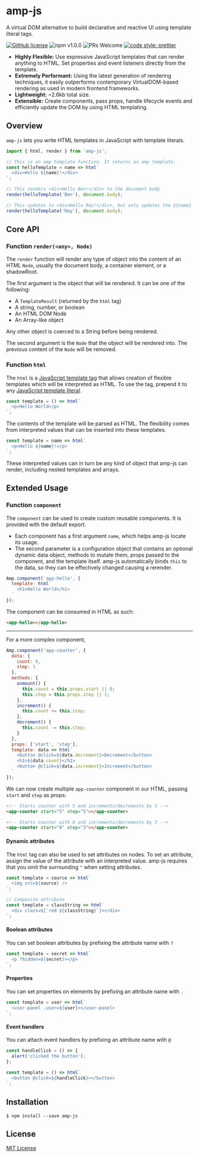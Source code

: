 # amp-js

A virtual DOM alternative to build declarative and reactive UI using template literal tags.

[![GitHub license](https://img.shields.io/github/license/Arish-Shah/amp-js?color=blue)](https://github.com/Arish-Shah/amp-js/blob/master/LICENSE)
![npm v1.0.0](https://img.shields.io/badge/npm-v1.0.0-brightgreen.svg)
![PRs Welcome](https://img.shields.io/badge/PRs-welcome-brightgreen.svg)
[![code style: prettier](https://img.shields.io/badge/code_style-prettier-ff69b4.svg)](https://github.com/prettier/prettier)

- **Highly Flexible:** Use expressive JavaScript templates that can render anything to HTML. Set properties and event listeners directly from the template.
- **Extremely Performant:** Using the latest generation of rendering techniques, it easily outperforms contemporary VirtualDOM-based rendering as used in modern frontend frameworks.
- **Lightweight:** ~2.6kb total size.
- **Extensible:** Create components, pass props, handle lifecycle events and efficiently update the DOM by using HTML templating.

## Overview

`amp-js` lets you write HTML templates in JavaScript with template literals.

```javascript
import { html, render } from 'amp-js';

// This is an amp template function. It returns an amp template.
const helloTemplate = name => html`
  <div>Hello ${name}!</div>
`;

// This renders <div>Hello Ben!</div> to the document body
render(helloTemplate('Ben'), document.body);

// This updates to <div>Hello Rey!</div>, but only updates the ${name} part
render(helloTemplate('Rey'), document.body);
```

## Core API

### Function `render(<any>, Node)`

The `render` function will render any type of object into the content of an HTML `Node`, usually the document body, a container element, or a shadowRoot.

The first argument is the object that will be rendered. It can be one of the following:

- A `TemplateResult` (returned by the `html` tag)
- A string, number, or boolean
- An HTML DOM Node
- An Array-like object

Any other object is coerced to a String before being rendered.

The second argument is the `Node` that the object will be rendered into. The previous content of the `Node` will be removed.

### Function `html`

The `html` is a [JavaScript template tag](https://developer.mozilla.org/en-US/docs/Web/JavaScript/Reference/Template_literals#Tagged_templates) that allows creation of flexible templates which will be interpreted as HTML. To use the tag, prepend it to any [JavaScript template literal](https://developer.mozilla.org/en-US/docs/Web/JavaScript/Reference/Template_literals).

```javascript
const template = () => html`
  <p>Hello World</p>
`;
```

The contents of the template will be parsed as HTML. The flexibility comes from interpreted values that can be inserted into these templates.

```javascript
const template = name => html`
  <p>Hello ${name}!</p>
`;
```

These interpreted values can in turn be any kind of object that amp-js can render, including nested templates and arrays.

## Extended Usage

### Function `component`

The `component` can be used to create custom reusable components. It is provided with the default export.

- Each component has a first argument `name`, which helps amp-js locate its usage.
- The second parameter is a configuration object that contains an optional dynamic data object, methods to mutate them, props passed to the component, and the template itself. amp-js automatically binds `this` to the data, so they can be effectively changed causing a rerender.

```javascript
Amp.component('app-hello', {
  template: html`
    <h1>Hello World</h1>
  `
});
```

The component can be consumed in HTML as such:

```html
<app-hello></app-hello>
```

---

For a more complex component,

```javascript
Amp.component('app-counter', {
  data: {
    count: 0,
    step: 1
  },
  methods: {
    onmount() {
      this.count = this.props.start || 0;
      this.step = this.props.step || 1;
    },
    increment() {
      this.count += this.step;
    },
    decrement() {
      this.count -= this.step;
    }
  },
  props: ['start', 'step'],
  template: data => html`
    <button @click=${data.decrement}>Decrement</button>
    <h1>${data.count}</h1>
    <button @click=${data.increment}>Increment</button>
  `
});
```

We can now create multiple `app-counter` component in our HTML, passing `start` and `step` as props:

```html
<!-- Starts counter with 5 and increments/decrements by 5 -->
<app-counter start="5" step="5"></app-counter>

<!-- Starts counter with 8 and increments/decrements by 3 -->
<app-counter start="8" step="3"></app-counter>
```

#### Dynamic attributes

The `html` tag can also be used to set attributes on nodes. To set an attribute, assign the value of the attribute with an interpreted value. amp-js requires that you omit the surrounding `"` when setting attributes.

```javascript
const template = source => html`
  <img src=${source} />
`;

// Composite attribute
const template = classString => html`
  <div class=${`red ${classString}`}></div>
`;
```

#### Boolean attributes

You can set boolean attributes by prefixing the attribute name with `?`

```javascript
const template = secret => html`
  <p ?hidden=${secret}></p>
`;
```

#### Properties

You can set properties on elements by prefixing an attribute name with `.`

```javascript
const template = user => html`
  <user-panel .user=${user}></user-panel>
`;
```

#### Event handlers

You can attach event handlers by prefixing an attribute name with `@`

```javascript
const handleClick = () => {
  alert('clicked the button');
};

const template = () => html`
  <button @click=${handleClick}></button>
`;
```

## Installation

```
$ npm install --save amp-js
```

## License

[MIT License](LICENSE)
